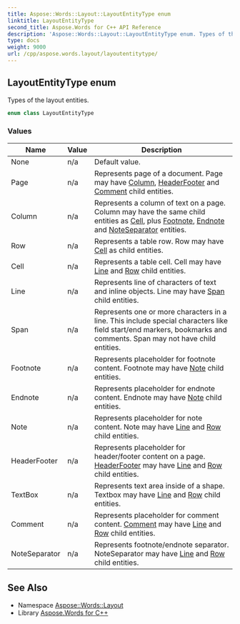```yaml
---
title: Aspose::Words::Layout::LayoutEntityType enum
linktitle: LayoutEntityType
second_title: Aspose.Words for C++ API Reference
description: 'Aspose::Words::Layout::LayoutEntityType enum. Types of the layout entities in C++.'
type: docs
weight: 9000
url: /cpp/aspose.words.layout/layoutentitytype/
---
```

## LayoutEntityType enum


Types of the layout entities.

```cpp
enum class LayoutEntityType
```

### Values

| Name | Value | Description |
| --- | --- | --- |
| None | n/a | Default value. |
| Page | n/a | Represents page of a document. Page may have [Column](./), [HeaderFooter](./) and [Comment](./) child entities. |
| Column | n/a | Represents a column of text on a page. Column may have the same child entities as [Cell](./), plus [Footnote](./), [Endnote](./) and [NoteSeparator](./) entities. |
| Row | n/a | Represents a table row. Row may have [Cell](./) as child entities. |
| Cell | n/a | Represents a table cell. Cell may have [Line](./) and [Row](./) child entities. |
| Line | n/a | Represents line of characters of text and inline objects. Line may have [Span](./) child entities. |
| Span | n/a | Represents one or more characters in a line. This include special characters like field start/end markers, bookmarks and comments. Span may not have child entities. |
| Footnote | n/a | Represents placeholder for footnote content. Footnote may have [Note](./) child entities. |
| Endnote | n/a | Represents placeholder for endnote content. Endnote may have [Note](./) child entities. |
| Note | n/a | Represents placeholder for note content. Note may have [Line](./) and [Row](./) child entities. |
| HeaderFooter | n/a | Represents placeholder for header/footer content on a page. [HeaderFooter](../../aspose.words/headerfooter/) may have [Line](./) and [Row](./) child entities. |
| TextBox | n/a | Represents text area inside of a shape. Textbox may have [Line](./) and [Row](./) child entities. |
| Comment | n/a | Represents placeholder for comment content. [Comment](../../aspose.words/comment/) may have [Line](./) and [Row](./) child entities. |
| NoteSeparator | n/a | Represents footnote/endnote separator. NoteSeparator may have [Line](./) and [Row](./) child entities. |

## See Also

* Namespace [Aspose::Words::Layout](../)
* Library [Aspose.Words for C++](../../)
